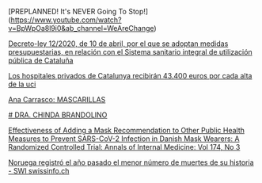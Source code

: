 [PREPLANNED! It's NEVER Going To Stop!] (https://www.youtube.com/watch?v=BpWpOa8l9i0&ab_channel=WeAreChange) 

[Decreto-ley 12/2020, de 10 de abril, por el que se adoptan medidas presupuestarias, en relación con el Sistema sanitario integral de utilización pública de Cataluña](https://www.boe.es/diario_boe/txt.php?id=BOE-A-2020-5649)

 [Los hospitales privados de Catalunya recibirán 43.400 euros por cada alta de la uci](https://www.elperiodico.com/es/sociedad/20200420/hospitales-privados-43400-euros-govern-alta-uci-coronavirus-7934035)
 
 [ Ana Carrasco: MASCARILLAS](https://www.youtube.com/watch?v=M81oygDbYdA&ab_channel=C%C3%ADrculodeBellasArtes)
 
[# DRA. CHINDA BRANDOLINO](https://odysee.com/@ElPatriota1776:b/living-acoustic-viper:4?&sunset=lbrytv)


[ Effectiveness of Adding a Mask Recommendation to Other Public Health Measures to Prevent SARS-CoV-2 Infection in Danish Mask Wearers: A Randomized Controlled Trial: Annals of Internal Medicine: Vol 174, No 3](https://www.evernote.com/shard/s481/client/snv?noteGuid=6e2a3e29-4c2c-a8df-9151-4e5f1d772b1e&noteKey=4a46232d1f45fdc2d1eb391d5ceef65b&sn=https%3A%2F%2Fwww.evernote.com%2Fshard%2Fs481%2Fsh%2F6e2a3e29-4c2c-a8df-9151-4e5f1d772b1e%2F4a46232d1f45fdc2d1eb391d5ceef65b&title=Effectiveness%2Bof%2BAdding%2Ba%2BMask%2BRecommendation%2Bto%2BOther%2BPublic%2BHealth%2BMeasures%2Bto%2BPrevent%2BSARS-CoV-2%2BInfection%2Bin%2BDanish%2BMask%2BWearers%253A%2BA%2BRandomized%2BControlled%2BTrial%253A%2BAnnals%2Bof%2BInternal%2BMedicine%253A%2BVol%2B174%252C%2BNo%2B3)

[Noruega registró el año pasado el menor número de muertes de su historia - SWI swissinfo.ch](https://www.evernote.com/shard/s481/client/snv?noteGuid=dfe4373b-0247-488f-29b6-26750269a5fd&noteKey=a6c01042c2f491eefc9636e61f88bbe9&sn=https%3A%2F%2Fwww.evernote.com%2Fshard%2Fs481%2Fsh%2Fdfe4373b-0247-488f-29b6-26750269a5fd%2Fa6c01042c2f491eefc9636e61f88bbe9&title=Noruega%2Bregistr%25C3%25B3%2Bel%2Ba%25C3%25B1o%2Bpasado%2Bel%2Bmenor%2Bn%25C3%25BAmero%2Bde%2Bmuertes%2Bde%2Bsu%2Bhistoria%2B-%2BSWI%2Bswissinfo.ch)

[]()
[]()
[]()
[]()
[]()
[]()
[]()
[]()
[]()